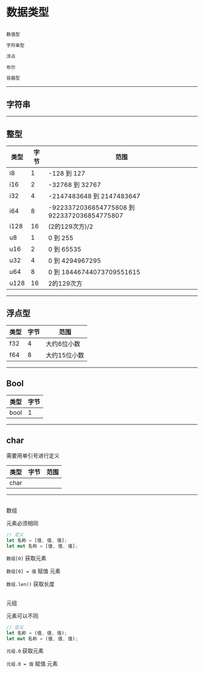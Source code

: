 # 数据类型

```Rust

数值型    

字符串型 

浮点

布尔

容器型  

```

---
## 字符串


---

## 整型

| 类型 | 字节 | 范围                                        |
| ---- | ---- | ------------------------------------------- |
| i8   | 1    | -128 到 127                                 |
| i16  | 2    | -32768 到 32767                             |
| i32  | 4    | -2147483648 到 2147483647                   |
| i64  | 8    | -9223372036854775808 到 9223372036854775807 |
| i128 | 16   | (2的129次方)/2                              |
| u8   | 1    | 0 到 255                                    |
| u16  | 2    | 0 到 65535                                  |
| u32  | 4    | 0 到 4294967295                             |
| u64  | 8    | 0 到 18446744073709551615                   |
| u128 | 16   | 2的129次方                                  |

---

## 浮点型

| 类型 | 字节 | 范围         |
| ---- | ---- | ------------ |
| f32  | 4    | 大约6位小数  |
| f64  | 8    | 大约15位小数 |

---
## Bool

| 类型 | 字节 |
| ---- | ---- |
| bool | 1    |

---
## char

需要用单引号进行定义

| 类型 | 字节 | 范围         |
| ---- | ---- | ------------ |
| char  |     |   |

---
## 

数组

元素必须相同

```Rust
// 定义
let 名称 = [值, 值, 值];
let mut 名称 = [值, 值, 值];
```

`数组[0]`  获取元素

`数组[0] = 值`  赋值 元素

`数组.len()`  获取长度 


##

元组

元素可以不同

```Rust
// 定义
let 名称 = (值, 值, 值);
let mut 名称 = (值, 值, 值);
```

`元组.0`  获取元素

`元组.0 = 值`  赋值 元素